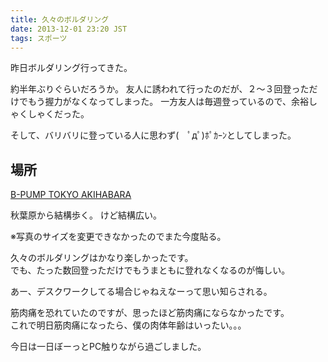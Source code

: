 ```yaml
---
title: 久々のボルダリング
date: 2013-12-01 23:20 JST
tags: スポーツ
---
```


昨日ボルダリング行ってきた。

約半年ぶりぐらいだろうか。
友人に誘われて行ったのだが、２〜３回登っただけでもう握力がなくなってしまった。
一方友人は毎週登っているので、余裕しゃくしゃくだった。

そして、バリバリに登っている人に思わず(　ﾟдﾟ)ﾎﾟｶｰﾝとしてしまった。

## 場所

[B-PUMP TOKYO AKIHABARA](http://pump-climbing.com/gym/akiba/)

秋葉原から結構歩く。
けど結構広い。


※写真のサイズを変更できなかったのでまた今度貼る。

久々のボルダリングはかなり楽しかったです。  
でも、たった数回登っただけでもうまともに登れなくなるのが悔しい。  

あー、デスクワークしてる場合じゃねえなーって思い知らされる。

筋肉痛を恐れていたのですが、思ったほど筋肉痛にならなかったです。  
これで明日筋肉痛になったら、僕の肉体年齢はいったい。。。  

今日は一日ぼーっとPC触りながら過ごしました。
